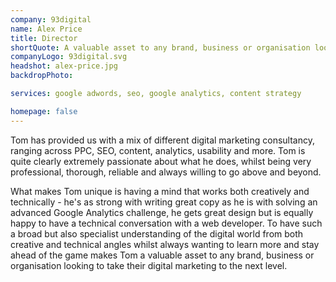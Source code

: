 ```yaml
---
company: 93digital
name: Alex Price
title: Director
shortQuote: A valuable asset to any brand, business or organisation looking to take their digital marketing to the next level.
companyLogo: 93digital.svg
headshot: alex-price.jpg
backdropPhoto:

services: google adwords, seo, google analytics, content strategy

homepage: false
---
```


Tom has provided us with a mix of different digital marketing consultancy, ranging across PPC, SEO, content, analytics, usability and more. Tom is quite clearly extremely passionate about what he does, whilst being very professional, thorough, reliable and always willing to go above and beyond.

What makes Tom unique is having a mind that works both creatively and technically - he's as strong with writing great copy as he is with solving an advanced Google Analytics challenge, he gets great design but is equally happy to have a technical conversation with a web developer. To have such a broad but also specialist understanding of the digital world from both creative and technical angles whilst always wanting to learn more and stay ahead of the game makes Tom a valuable asset to any brand, business or organisation looking to take their digital marketing to the next level.